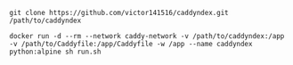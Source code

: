 `git clone https://github.com/victor141516/caddyndex.git /path/to/caddyndex`

`docker run -d --rm --network caddy-network -v /path/to/caddyndex:/app -v /path/to/Caddyfile:/app/Caddyfile -w /app --name caddyndex python:alpine sh run.sh`
